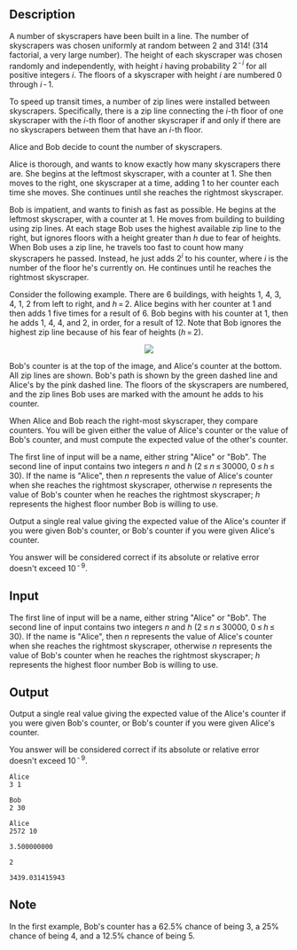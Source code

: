 ## Description

<div><p>A number of skyscrapers have been built in a line. The number of skyscrapers was chosen uniformly at random between <span class="tex-span">2</span> and <span class="tex-span">314!</span> (314 factorial, a very large number). The height of each skyscraper was chosen randomly and independently, with height <span class="tex-span"><i>i</i></span> having probability <span class="tex-span">2<sup class="upper-index"> - <i>i</i></sup></span> for all positive integers <span class="tex-span"><i>i</i></span>. The floors of a skyscraper with height <span class="tex-span"><i>i</i></span> are numbered <span class="tex-span">0</span> through <span class="tex-span"><i>i</i> - 1</span>.</p><p>To speed up transit times, a number of zip lines were installed between skyscrapers. Specifically, there is a zip line connecting the <span class="tex-span"><i>i</i></span>-th floor of one skyscraper with the <span class="tex-span"><i>i</i></span>-th floor of another skyscraper if and only if there are no skyscrapers between them that have an <span class="tex-span"><i>i</i></span>-th floor.</p><p>Alice and Bob decide to count the number of skyscrapers.</p><p>Alice is thorough, and wants to know exactly how many skyscrapers there are. She begins at the leftmost skyscraper, with a counter at 1. She then moves to the right, one skyscraper at a time, adding 1 to her counter each time she moves. She continues until she reaches the rightmost skyscraper.</p><p>Bob is impatient, and wants to finish as fast as possible. He begins at the leftmost skyscraper, with a counter at 1. He moves from building to building using zip lines. At each stage Bob uses the highest available zip line to the right, but ignores floors with a height greater than <span class="tex-span"><i>h</i></span> due to fear of heights. When Bob uses a zip line, he travels too fast to count how many skyscrapers he passed. Instead, he just adds <span class="tex-span">2<sup class="upper-index"><i>i</i></sup></span> to his counter, where <span class="tex-span"><i>i</i></span> is the number of the floor he's currently on. He continues until he reaches the rightmost skyscraper.</p><p>Consider the following example. There are <span class="tex-span">6</span> buildings, with heights <span class="tex-span">1</span>, <span class="tex-span">4</span>, <span class="tex-span">3</span>, <span class="tex-span">4</span>, <span class="tex-span">1</span>, <span class="tex-span">2</span> from left to right, and <span class="tex-span"><i>h</i> = 2</span>. Alice begins with her counter at <span class="tex-span">1</span> and then adds <span class="tex-span">1</span> five times for a result of <span class="tex-span">6</span>. Bob begins with his counter at <span class="tex-span">1</span>, then he adds <span class="tex-span">1</span>, <span class="tex-span">4</span>, <span class="tex-span">4</span>, and <span class="tex-span">2</span>, in order, for a result of <span class="tex-span">12</span>. Note that Bob ignores the highest zip line because of his fear of heights (<span class="tex-span"><i>h</i> = 2</span>).</p><center> <img class="tex-graphics" src="file://WdDInxjl.png" style="max-width: 100.0%;max-height: 100.0%;"> </center><p>Bob's counter is at the top of the image, and Alice's counter at the bottom. All zip lines are shown. Bob's path is shown by the green dashed line and Alice's by the pink dashed line. The floors of the skyscrapers are numbered, and the zip lines Bob uses are marked with the amount he adds to his counter.</p><p>When Alice and Bob reach the right-most skyscraper, they compare counters. You will be given either the value of Alice's counter or the value of Bob's counter, and must compute the expected value of the other's counter.</p></div><div class="input-specification"><p>The first line of input will be a name, either string "<span class="tex-font-style-tt">Alice</span>" or "<span class="tex-font-style-tt">Bob</span>". The second line of input contains two integers <span class="tex-span"><i>n</i></span> and <span class="tex-span"><i>h</i></span> (<span class="tex-span">2 ≤ <i>n</i> ≤ 30000</span>, <span class="tex-span">0 ≤ <i>h</i> ≤ 30</span>). If the name is "<span class="tex-font-style-tt">Alice</span>", then <span class="tex-span"><i>n</i></span> represents the value of Alice's counter when she reaches the rightmost skyscraper, otherwise <span class="tex-span"><i>n</i></span> represents the value of Bob's counter when he reaches the rightmost skyscraper; <span class="tex-span"><i>h</i></span> represents the highest floor number Bob is willing to use.</p></div><div class="output-specification"><p>Output a single real value giving the expected value of the Alice's counter if you were given Bob's counter, or Bob's counter if you were given Alice's counter. </p><p>You answer will be considered correct if its absolute or relative error doesn't exceed <span class="tex-span">10<sup class="upper-index"> - 9</sup></span>.</p></div>

## Input

<p>The first line of input will be a name, either string "<span class="tex-font-style-tt">Alice</span>" or "<span class="tex-font-style-tt">Bob</span>". The second line of input contains two integers <span class="tex-span"><i>n</i></span> and <span class="tex-span"><i>h</i></span> (<span class="tex-span">2 ≤ <i>n</i> ≤ 30000</span>, <span class="tex-span">0 ≤ <i>h</i> ≤ 30</span>). If the name is "<span class="tex-font-style-tt">Alice</span>", then <span class="tex-span"><i>n</i></span> represents the value of Alice's counter when she reaches the rightmost skyscraper, otherwise <span class="tex-span"><i>n</i></span> represents the value of Bob's counter when he reaches the rightmost skyscraper; <span class="tex-span"><i>h</i></span> represents the highest floor number Bob is willing to use.</p>

## Output

<p>Output a single real value giving the expected value of the Alice's counter if you were given Bob's counter, or Bob's counter if you were given Alice's counter. </p><p>You answer will be considered correct if its absolute or relative error doesn't exceed <span class="tex-span">10<sup class="upper-index"> - 9</sup></span>.</p>





```input1
Alice
3 1

```




```input2
Bob
2 30

```




```input3
Alice
2572 10

```




```output1
3.500000000

```




```output2
2

```




```output3
3439.031415943

```



## Note

<p>In the first example, Bob's counter has a 62.5% chance of being 3, a 25% chance of being 4, and a 12.5% chance of being 5.</p>

